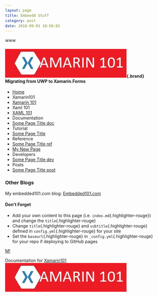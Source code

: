 ```yaml
---
layout: page
title: Embeedd Stuff
category: post
date: 2018-09-01 18:58:03
---
```



www

#### [![](/images/xamarin101.jpg)](/){.brand} Migrating from UWP to Xamarin.Forms

-   [Home](/)
-   Xamarin101
-   [Xamarin 101](/xam/xamarin-101.html)
-   Xaml 101
-   [XAML 101](/xaml/xaml-101.html)
-   Documentation
-   [Some Page Title doc](/doc/some-page-title-doc.html)
-   Tutorial
-   [Some Page Title](/tut/tut.html)
-   Reference
-   [Some Page Title ref](/ref/some-page-title-ref.html)
-   [My New Page](/ref/my-new-page.html)
-   Developers
-   [Some Page Title dev](/dev/some-page-title-dev.html)
-   Posts
-   [Some Page Title post](/post/some-page-title-post.html)

### Other Blogs

My embedded101.com blog:
[Embedded101.com](http://embedded101.com/Blogs/David-Jones)

#### Don't Forget

-   Add your own content to this page (i.e.
    `index.md`{.highlighter-rouge}) and change the
    `title`{.highlighter-rouge}
-   Change `title`{.highlighter-rouge} and
    `subtitle`{.highlighter-rouge} defined in
    `config.yml`{.highlighter-rouge} for your site
-   Set the `baseurl`{.highlighter-rouge} in
    `_config.yml`{.highlighter-rouge} for your repo if deploying to
    GitHub pages

[M!](https://marketplace.visualstudio.com/items?itemName=MadsKristensen.MarkdownEditor)

Documentation for
[Xamarin101](https://github.com/bruth/jekyll-docs-template)
![](/images/xamarin101.jpg)
